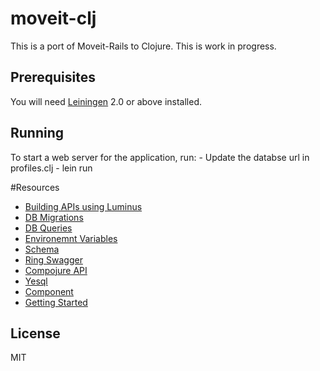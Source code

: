 # moveit-clj

This is a port of Moveit-Rails to Clojure. This is work in progress.

## Prerequisites

You will need [Leiningen][1] 2.0 or above installed.

[1]: https://github.com/technomancy/leiningen

## Running

To start a web server for the application, run:
    - Update the databse url in profiles.clj
    - lein run

#Resources

- [Building APIs using Luminus](http://www.luminusweb.net/docs/services.md)
- [DB Migrations](http://www.luminusweb.net/docs/migrations.md)
- [DB Queries](http://www.luminusweb.net/docs/database.md)
- [Environemnt Variables](http://www.luminusweb.net/docs/environment.md)
- [Schema](https://github.com/plumatic/schema)
- [Ring Swagger](https://github.com/metosin/ring-swagger)
- [Compojure API](https://github.com/metosin/compojure-api)
- [Yesql](https://github.com/krisajenkins/yesql)
- [Component](https://github.com/stuartsierra/component)
- [Getting Started](http://www.luminusweb.net/docs/guestbook.md)

## License

MIT
